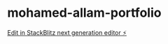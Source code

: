 # mohamed-allam-portfolio

[Edit in StackBlitz next generation editor ⚡️](https://stackblitz.com/~/github.com/anwar211944/mohamed-allam-portfolio)